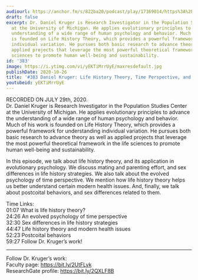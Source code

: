 ```yaml
---
audiourl: https://anchor.fm/s/822ba20/podcast/play/17369014/https%3A%2F%2Fd3ctxlq1ktw2nl.cloudfront.net%2Fstaging%2F2020-6-31%2F00e35e56-49e0-1942-3058-96b90a907085.m4a
draft: false
excerpt: Dr. Daniel Kruger is Research Investigator in the Population Studies Center
  at the University of Michigan. He applies evolutionary principles to advance the
  understanding of a wide range of human psychology and behavior. Much of his work
  is founded on Life History Theory, which provides a powerful framework for understanding
  individual variation. He pursues both basic research to advance theory as well as
  applied projects that leverage the most powerful theoretical framework in the life
  sciences to promote human well-being and sustainability.
id: '383'
image: https://i.ytimg.com/vi/yEKTiMrrUyE/maxresdefault.jpg
publishDate: 2020-10-26
title: '#383 Daniel Kruger: Life History Theory, Time Perspective, and Health'
youtubeid: yEKTiMrrUyE
---
```

<div class="timelinks">

RECORDED ON JULY 29th, 2020.  
Dr. Daniel Kruger is Research Investigator in the Population Studies Center at the University of Michigan. He applies evolutionary principles to advance the understanding of a wide range of human psychology and behavior. Much of his work is founded on Life History Theory, which provides a powerful framework for understanding individual variation. He pursues both basic research to advance theory as well as applied projects that leverage the most powerful theoretical framework in the life sciences to promote human well-being and sustainability.

In this episode, we talk about life history theory, and its application in evolutionary psychology. We discuss mating and parenting effort, and sex differences in life history strategies. We also talk about the evolved psychology of time perspective. We mention how life history theory helps us better understand certain modern health issues. And, finally, we talk about postcoital behaviors, and sex differences related to them.

Time Links:  
<time>01:07</time> What is life history theory?  
<time>24:26</time> An evolved psychology of time perspective  
<time>32:30</time> Sex differences in life history strategies  
<time>44:47</time> Life history theory and modern health issues  
<time>52:23</time> Postcoital behaviors  
<time>59:27</time> Follow Dr. Kruger’s work!

---

Follow Dr. Kruger’s work:  
Faculty page: https://bit.ly/2UtFLyk  
ResearchGate profile: https://bit.ly/2QXLF8B
</div>

